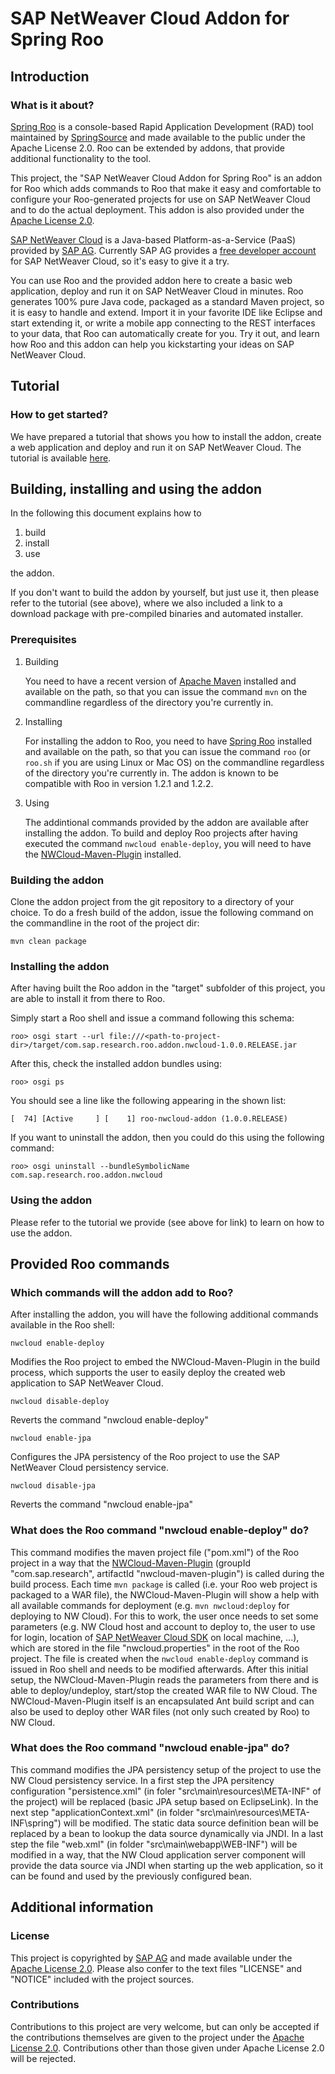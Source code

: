 SAP NetWeaver Cloud Addon for Spring Roo
========================================

Introduction
------------

### What is it about? ###

[Spring Roo](http://www.springsource.org/spring-roo) is a console-based Rapid Application Development (RAD) tool maintained by [SpringSource](http://www.springsource.org/) and made available to the public under the Apache License 2.0. Roo can be extended by addons, that provide additional functionality to the tool.

This project, the "SAP NetWeaver Cloud Addon for Spring Roo" is an addon for Roo which adds commands to Roo that make it easy and comfortable to configure your Roo-generated projects for use on SAP NetWeaver Cloud and to do the actual deployment. This addon is also provided under the [Apache License 2.0](http://www.apache.org/licenses/LICENSE-2.0.html).

[SAP NetWeaver Cloud](http://scn.sap.com/community/developer-center/cloud-platform) is a Java-based Platform-as-a-Service (PaaS) provided by [SAP AG](http://www.sap.com/). Currently SAP AG provides a [free developer account](http://scn.sap.com/docs/DOC-28197) for SAP NetWeaver Cloud, so it's easy to give it a try.

You can use Roo and the provided addon here to create a basic web application, deploy and run it on SAP NetWeaver Cloud in minutes. Roo generates 100% pure Java code, packaged as a standard Maven project, so it is easy to handle and extend. Import it in your favorite IDE like Eclipse and start extending it, or write a mobile app connecting to the REST interfaces to your data, that Roo can automatically create for you. Try it out, and learn how Roo and this addon can help you kickstarting your ideas on SAP NetWeaver Cloud.


Tutorial
--------

### How to get started? ###

We have prepared a tutorial that shows you how to install the addon, create a web application and deploy and run it on SAP NetWeaver Cloud. The tutorial is available [here](http://sapnwcloudlabs.github.com/nwcloud-roo-addon/tutorial.html).


Building, installing and using the addon
----------------------------------------

In the following this document explains how to

1. build
2. install
3. use

the addon.

If you don't want to build the addon by yourself, but just use it, then please refer to the tutorial (see above), where we also included a link to a download package with pre-compiled binaries and automated installer.


### Prerequisites ###

1. Building

	You need to have a recent version of [Apache Maven](http://maven.apache.org/) installed and available on the path, so that you can issue the command `mvn` on the commandline regardless of the directory you're currently in.

2. Installing

	For installing the addon to Roo, you need to have [Spring Roo](http://www.springsource.org/spring-roo) installed and available on the path, so that you can issue the command `roo` (or `roo.sh` if you are using Linux or Mac OS) on the commandline regardless of the directory you're currently in. The addon is known to be compatible with Roo in version 1.2.1 and 1.2.2.

3. Using

	The addintional commands provided by the addon are available after installing the addon. To build and deploy Roo projects after having executed the command `nwcloud enable-deploy`, you will need to have the [NWCloud-Maven-Plugin](https://github.com/sapnwcloudlabs/nwcloud-maven-plugin) installed.


### Building the addon ###

Clone the addon project from the git repository to a directory of your choice. To do a fresh build of the addon, issue the following command on the commandline in the root of the project dir:

	mvn clean package


### Installing the addon ###

After having built the Roo addon in the "target" subfolder of this project, you are able to install it from there to Roo.

Simply start a Roo shell and issue a command following this schema:

	roo> osgi start --url file:///<path-to-project-dir>/target/com.sap.research.roo.addon.nwcloud-1.0.0.RELEASE.jar

After this, check the installed addon bundles using:

	roo> osgi ps

You should see a line like the following appearing in the shown list:

	[  74] [Active     ] [    1] roo-nwcloud-addon (1.0.0.RELEASE)

If you want to uninstall the addon, then you could do this using the following command:

	roo> osgi uninstall --bundleSymbolicName com.sap.research.roo.addon.nwcloud


### Using the addon ###

Please refer to the tutorial we provide (see above for link) to learn on how to use the addon.


Provided Roo commands
---------------------

### Which commands will the addon add to Roo? ###

After installing the addon, you will have the following additional commands available in the Roo shell:

	nwcloud enable-deploy

Modifies the Roo project to embed the NWCloud-Maven-Plugin in the build process, which supports the user to easily deploy the created web application to SAP NetWeaver Cloud.

 	nwcloud disable-deploy

Reverts the command "nwcloud enable-deploy"

	nwcloud enable-jpa

Configures the JPA persistency of the Roo project to use the SAP NetWeaver Cloud persistency service.

	nwcloud disable-jpa

Reverts the command "nwcloud enable-jpa"


### What does the Roo command "nwcloud enable-deploy" do? ###

This command modifies the maven project file ("pom.xml") of the Roo project in a way that the [NWCloud-Maven-Plugin](https://github.com/sapnwcloudlabs/nwcloud-maven-plugin) (groupId "com.sap.research", artifactId "nwcloud-maven-plugin") is called during the build process. Each time `mvn package` is called (i.e. your Roo web project is packaged to a WAR file), the NWCloud-Maven-Plugin will show a help with all available commands for deployment (e.g. `mvn nwcloud:deploy` for deploying to NW Cloud). For this to work, the user once needs to set some parameters (e.g. NW Cloud host and account to deploy to, the user to use for login, location of [SAP NetWeaver Cloud SDK](https://tools.netweaver.ondemand.com/) on local machine, ...), which are stored in the file "nwcloud.properties" in the root of the Roo project. The file is created when the `nwcloud enable-deploy` command is issued in Roo shell and needs to be modified afterwards. After this initial setup, the NWCloud-Maven-Plugin reads the parameters from there and is able to deploy/undeploy, start/stop the created WAR file to NW Cloud. The NWCloud-Maven-Plugin itself is an encapsulated Ant build script and can also be used to deploy other WAR files (not only such created by Roo) to NW Cloud.


### What does the Roo command "nwcloud enable-jpa" do? ###

This command modifies the JPA persistency setup of the project to use the NW Cloud persistency service. In a first step the JPA persitency configuration "persistence.xml" (in foler "src\main\resources\META-INF" of the project) will be replaced (basic JPA setup based on EclipseLink). In the next step "applicationContext.xml" (in folder "src\main\resources\META-INF\spring") will be modified. The static data source definition bean will be replaced by a bean to lookup the data source dynamically via JNDI. In a last step the file "web.xml" (in folder "src\main\webapp\WEB-INF") will be modified in a way, that the NW Cloud application server component will provide the data source via JNDI when starting up the web application, so it can be found and used by the previously configured bean.


Additional information
----------------------

### License ###

This project is copyrighted by [SAP AG](http://www.sap.com/) and made available under the [Apache License 2.0](http://www.apache.org/licenses/LICENSE-2.0.html). Please also confer to the text files "LICENSE" and "NOTICE" included with the project sources.


### Contributions ###

Contributions to this project are very welcome, but can only be accepted if the contributions themselves are given to the project under the [Apache License 2.0](http://www.apache.org/licenses/LICENSE-2.0.html). Contributions other than those given under Apache License 2.0 will be rejected.